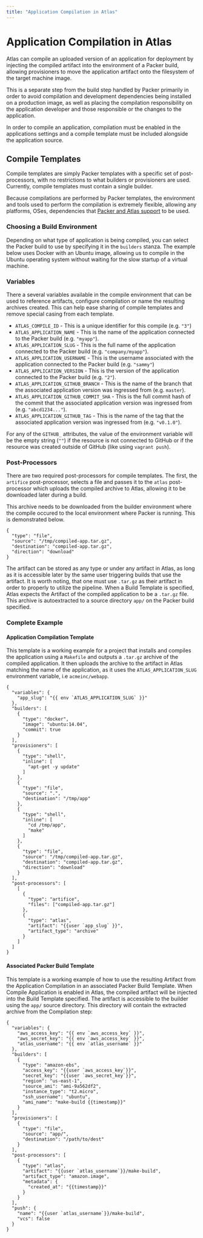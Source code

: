 ```yaml
---
title: "Application Compilation in Atlas"
---
```


# Application Compilation in Atlas

Atlas can compile an uploaded version of an application for deployment
by injecting the compiled artifact into the environment of a Packer
build, allowing provisioners to move the application artifact
onto the filesystem of the target machine image.

This is a separate step from the build step handled by Packer primarily
in order to avoid compilation and development dependencies being installed
on a production image, as well as placing the compilation responsibility
on the application developer and those responsible or the changes
to the application.

In order to compile an application, compilation must be enabled in the
applications settings and a compile template must be included alongside
the application source.

## Compile Templates

Compile templates are simply Packer templates with a specific set
of post-processors, with no restrictions to what builders
or provisioners are used. Currently, compile templates must contain
a single builder.

Because compilations are performed by Packer templates, the environment
and tools used to perform the compilation is extremely flexible, allowing
any platforms, OSes, dependencies that [Packer and Atlas support](/help/packer/builds/build-environment#supported-builders)
to be used.

### Choosing a Build Environment

Depending on what type of application is being compiled, you can select
the Packer build to use by specifying it in the `builders` stanza. The
example below uses Docker with an Ubuntu image, allowing us to compile
in the Ubuntu operating system without waiting for the slow startup
of a virtual machine.

### Variables

There a several variables available in the compile environment
that can be used to reference artifacts, configure compilation or
name the resulting archives created. This can help ease sharing
of compile templates and remove special casing from each template.

- `ATLAS_COMPILE_ID` - This is a unique identifier for this compile (e.g. `"3"`)
- `ATLAS_APPLICATION_NAME` - This is the name of the application connected to
  the Packer build (e.g. `"myapp"`).
- `ATLAS_APPLICATION_SLUG` - This is the full name of the application connected
  to the Packer build (e.g. `"company/myapp"`).
- `ATLAS_APPLICATION_USERNAME` - This is the username associated with the
  application connected to the Packer build (e.g. `"sammy"`)
- `ATLAS_APPLICATION_VERSION` - This is the version of the application connected
  to the Packer build (e.g. `"2"`).
- `ATLAS_APPLICATION_GITHUB_BRANCH` - This is the name of the branch that the
  associated application version was ingressed from (e.g. `master`).
- `ATLAS_APPLICATION_GITHUB_COMMIT_SHA` - This is the full commit hash
  of the commit that the associated application version was ingressed from
  (e.g. `"abcd1234..."`).
- `ATLAS_APPLICATION_GITHUB_TAG` - This is the name of the tag that the
  associated application version was ingressed from (e.g. `"v0.1.0"`).

For any of the `GITHUB_` attributes, the value of the environment variable will
be the empty string (`""`) if the resource is not connected to GitHub or if the
resource was created outside of GitHub (like using `vagrant push`).

### Post-Processors

There are two required post-processors for compile templates. The first,
the `artifice` post-processor, selects a file and passes it to the
`atlas` post-processor which uploads the compiled archive to Atlas,
allowing it to be downloaded later during a build.

This archive needs to be downloaded from the builder environment where
the compile occured to the local environment where Packer is running. This
is demonstrated below.

    {
      "type": "file",
      "source": "/tmp/compiled-app.tar.gz",
      "destination": "compiled-app.tar.gz",
      "direction": "download"
    }

The artifact can be stored as any type or under any artifact in Atlas,
as long as it is accessible later by the same user triggering builds
that use the artifact. It is worth noting, that one must use `.tar.gz` as their
artifact in order to properly to utilize the pipeline. When a Build Template is specified, Atlas
expects the Artifact of the compiled application to be a `.tar.gz` file. This archive is autoextracted
to a source directory `app/` on the Packer build specified.

### Complete Example

#### Application Compilation Template
This template is a working example for a project that installs and
compiles the application using a `Makefile` and outputs
a `.tar.gz` archive of the compiled application. It then uploads
the archive to the artifact in Atlas matching the name of the application,
as it uses the `ATLAS_APPLICATION_SLUG` environment variable, i.e `acmeinc/webapp`.

    {
      "variables": {
        "app_slug": "{{ env `ATLAS_APPLICATION_SLUG` }}"
      },
      "builders": [
        {
          "type": "docker",
          "image": "ubuntu:14.04",
          "commit": true
        }
      ],
      "provisioners": [
        {
          "type": "shell",
          "inline": [
            "apt-get -y update"
          ]
        },
        {
          "type": "file",
          "source": ".",
          "destination": "/tmp/app"
        },
        {
          "type": "shell",
          "inline": [
            "cd /tmp/app",
            "make"
          ]
        },
        {
          "type": "file",
          "source": "/tmp/compiled-app.tar.gz",
          "destination": "compiled-app.tar.gz",
          "direction": "download"
        }
      ],
      "post-processors": [
        [
          {
            "type": "artifice",
            "files": ["compiled-app.tar.gz"]
          },
          {
            "type": "atlas",
            "artifact": "{{user `app_slug` }}",
            "artifact_type": "archive"
          }
        ]
      ]
    }

#### Associated Packer Build Template
This template is a working example of how to use the resulting Artifact from the Application Compilation in an associated Packer Build Template. When Compile Application is enabled in Atlas, the compiled artifact will be injected into the Build Template specified. The artifact is accessible to the builder using the `app/` source directory. This directory will contain the extracted archive from the Compilation step:

    {
      "variables": {
        "aws_access_key": "{{ env `aws_access_key` }}",
        "aws_secret_key": "{{ env `aws_access_key` }}",
        "atlas_username": "{{ env `atlas_username` }}"
      },
      "builders": [
        {
          "type": "amazon-ebs",
          "access_key": "{{user `aws_access_key`}}",
          "secret_key": "{{user `aws_secret_key`}}",
          "region": "us-east-1",
          "source_ami": "ami-9a562df2",
          "instance_type": "t2.micro",
          "ssh_username": "ubuntu",
          "ami_name": "make-build {{timestamp}}"
        }
      ],
      "provisioners": [
        {
          "type": "file",
          "source": "app/",
          "destination": "/path/to/dest"
        }
      ],
      "post-processors": [
        {
          "type": "atlas",
          "artifact": "{{user `atlas_username`}}/make-build",
          "artifact_type": "amazon.image",
          "metadata": {
            "created_at": "{{timestamp}}"
          }
        }
      ],
      "push": {
        "name": "{{user `atlas_username`}}/make-build",
        "vcs": false
      }
    }
